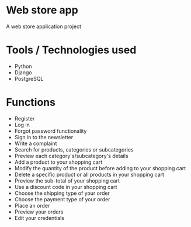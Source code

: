 # Web store app
A web store application project  

# Tools / Technologies used  
* Python
* Django
* PostgreSQL

# Functions  
* Register
* Log in 
* Forgot password functionality
* Sign in to the newsletter
* Write a complaint
* Search for products, categories or subcategories
* Preview each category's/subcategory's details
* Add a product to your shopping cart   
* Modify the quantity of the product before adding to your shopping cart  
* Delete a specific product or all products in your shopping cart  
* Preview the sub-total of your shopping cart  
* Use a discount code in your shopping cart  
* Choose the shipping type of your order  
* Choose the payment type of your order  
* Place an order  
* Preview your orders  
* Edit your credentials  

